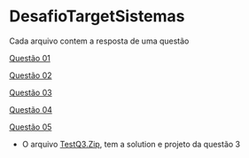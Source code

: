 # DesafioTargetSistemas

Cada arquivo contem a resposta de uma questão

[Questão 01](https://github.com/vladimirca2000/DesafioTargetSistemas/blob/master/questao01.md)

[Questão 02](https://github.com/vladimirca2000/DesafioTargetSistemas/blob/master/questao02.md)

[Questão 03](https://github.com/vladimirca2000/DesafioTargetSistemas/blob/master/questao03.md)

[Questão 04](https://github.com/vladimirca2000/DesafioTargetSistemas/blob/master/questao04.md)

[Questão 05](https://github.com/vladimirca2000/DesafioTargetSistemas/blob/master/questao05.md)


* O arquivo [TestQ3.Zip](https://github.com/vladimirca2000/DesafioTargetSistemas/blob/master/TesteQ3.zip), tem a solution e projeto da questão 3

